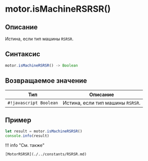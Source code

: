 # motor.isMachineRSRSR()

## Описание
Истина, если тип машины `RSRSR`.

## Синтаксис
```javascript
motor.isMachineRSRSR() -> Boolean
```

## Возвращаемое значение
| Тип     | Описание                                                                 |
|---------|--------------------------------------------------------------------------|
| `#!javascript Boolean`  | Истина, если тип машины `RSRSR`. |

## Пример
```javascript linenums="1"
let result = motor.isMachineRSRSR()
console.info(result)
```

!!! info "См. также"

    [MotorRSRSR](./../constants/RSRSR.md)

